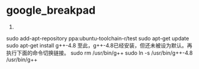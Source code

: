 # google_breakpad

1.

sudo add-apt-repository ppa:ubuntu-toolchain-r/test
sudo apt-get update
sudo apt-get install g++-4.8
至此，g++-4.8已经安装，但还未被设为默认。再执行下面的命令切换链接。
sudo rm /usr/bin/g++
sudo ln -s /usr/bin/g++-4.8 /usr/bin/g++




